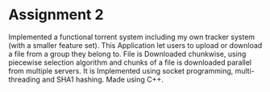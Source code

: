 # Assignment 2
Implemented a functional torrent system including my own tracker system (with a smaller feature set).
This Application let users to upload or download a file from a group they belong to.
File is Downloaded chunkwise, using piecewise selection algorithm and chunks of a file is downloaded parallel
from multiple servers.
It is Implemented using socket programming, multi-threading and SHA1 hashing. Made using C++.